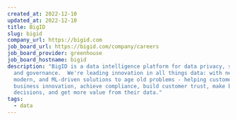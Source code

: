 ```yaml
---
created_at: 2022-12-10
updated_at: 2022-12-10
title: BigID
slug: bigid
company_url: https://bigid.com
job_board_url: https://bigid.com/company/careers
job_board_provider: greenhouse
job_board_hostname: bigid
description: "BigID is a data intelligence platform for data privacy, security
  and governance.  We're leading innovation in all things data: with new,
  modern, and ML-driven solutions to age old problems - helping customers drive
  business innovation, achieve compliance, build customer trust, make better
  decisions, and get more value from their data."
tags:
  - data
---
```

